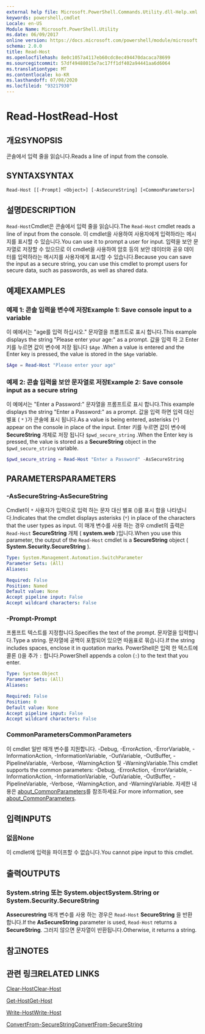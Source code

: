 ```yaml
---
external help file: Microsoft.PowerShell.Commands.Utility.dll-Help.xml
keywords: powershell,cmdlet
Locale: en-US
Module Name: Microsoft.PowerShell.Utility
ms.date: 06/09/2017
online version: https://docs.microsoft.com/powershell/module/microsoft.powershell.utility/read-host?view=powershell-6&WT.mc_id=ps-gethelp
schema: 2.0.0
title: Read-Host
ms.openlocfilehash: 8e0c1057a4117eb60cdc8ec494470dacaca78699
ms.sourcegitcommit: 57df49488015e7ac17ff1df402a94441aa6d6064
ms.translationtype: MT
ms.contentlocale: ko-KR
ms.lasthandoff: 07/08/2020
ms.locfileid: "93217930"
---
```

# <span data-ttu-id="387c5-103">Read-Host</span><span class="sxs-lookup"><span data-stu-id="387c5-103">Read-Host</span></span>

## <span data-ttu-id="387c5-104">개요</span><span class="sxs-lookup"><span data-stu-id="387c5-104">SYNOPSIS</span></span>
<span data-ttu-id="387c5-105">콘솔에서 입력 줄을 읽습니다.</span><span class="sxs-lookup"><span data-stu-id="387c5-105">Reads a line of input from the console.</span></span>

## <span data-ttu-id="387c5-106">SYNTAX</span><span class="sxs-lookup"><span data-stu-id="387c5-106">SYNTAX</span></span>

```
Read-Host [[-Prompt] <Object>] [-AsSecureString] [<CommonParameters>]
```

## <span data-ttu-id="387c5-107">설명</span><span class="sxs-lookup"><span data-stu-id="387c5-107">DESCRIPTION</span></span>

<span data-ttu-id="387c5-108">`Read-Host`Cmdlet은 콘솔에서 입력 줄을 읽습니다.</span><span class="sxs-lookup"><span data-stu-id="387c5-108">The `Read-Host` cmdlet reads a line of input from the console.</span></span> <span data-ttu-id="387c5-109">이 cmdlet을 사용하여 사용자에게 입력하라는 메시지를 표시할 수 있습니다.</span><span class="sxs-lookup"><span data-stu-id="387c5-109">You can use it to prompt a user for input.</span></span> <span data-ttu-id="387c5-110">입력을 보안 문자열로 저장할 수 있으므로 이 cmdlet을 사용하여 암호 등의 보안 데이터와 공유 데이터를 입력하라는 메시지를 사용자에게 표시할 수 있습니다.</span><span class="sxs-lookup"><span data-stu-id="387c5-110">Because you can save the input as a secure string, you can use this cmdlet to prompt users for secure data, such as passwords, as well as shared data.</span></span>

## <span data-ttu-id="387c5-111">예제</span><span class="sxs-lookup"><span data-stu-id="387c5-111">EXAMPLES</span></span>

### <span data-ttu-id="387c5-112">예제 1: 콘솔 입력을 변수에 저장</span><span class="sxs-lookup"><span data-stu-id="387c5-112">Example 1: Save console input to a variable</span></span>

<span data-ttu-id="387c5-113">이 예에서는 "age를 입력 하십시오." 문자열을 프롬프트로 표시 합니다.</span><span class="sxs-lookup"><span data-stu-id="387c5-113">This example displays the string "Please enter your age:" as a prompt.</span></span> <span data-ttu-id="387c5-114">값을 입력 하 고 Enter 키를 누르면 값이 변수에 저장 됩니다 `$Age` .</span><span class="sxs-lookup"><span data-stu-id="387c5-114">When a value is entered and the Enter key is pressed, the value is stored in the `$Age` variable.</span></span>

```powershell
$Age = Read-Host "Please enter your age"
```

### <span data-ttu-id="387c5-115">예제 2: 콘솔 입력을 보안 문자열로 저장</span><span class="sxs-lookup"><span data-stu-id="387c5-115">Example 2: Save console input as a secure string</span></span>

<span data-ttu-id="387c5-116">이 예에서는 "Enter a Password:" 문자열을 프롬프트로 표시 합니다.</span><span class="sxs-lookup"><span data-stu-id="387c5-116">This example displays the string "Enter a Password:" as a prompt.</span></span> <span data-ttu-id="387c5-117">값을 입력 하면 입력 대신 별표 ( `*` )가 콘솔에 표시 됩니다.</span><span class="sxs-lookup"><span data-stu-id="387c5-117">As a value is being entered, asterisks (`*`) appear on the console in place of the input.</span></span> <span data-ttu-id="387c5-118">Enter 키를 누르면 값이 변수에 **SecureString** 개체로 저장 됩니다 `$pwd_secure_string` .</span><span class="sxs-lookup"><span data-stu-id="387c5-118">When the Enter key is pressed, the value is stored as a **SecureString** object in the `$pwd_secure_string` variable.</span></span>

```powershell
$pwd_secure_string = Read-Host "Enter a Password" -AsSecureString
```

## <span data-ttu-id="387c5-119">PARAMETERS</span><span class="sxs-lookup"><span data-stu-id="387c5-119">PARAMETERS</span></span>

### <span data-ttu-id="387c5-120">-AsSecureString</span><span class="sxs-lookup"><span data-stu-id="387c5-120">-AsSecureString</span></span>

<span data-ttu-id="387c5-121">Cmdlet이 `*` 사용자가 입력으로 입력 하는 문자 대신 별표 ()를 표시 함을 나타냅니다.</span><span class="sxs-lookup"><span data-stu-id="387c5-121">Indicates that the cmdlet displays asterisks (`*`) in place of the characters that the user types as input.</span></span> <span data-ttu-id="387c5-122">이 매개 변수를 사용 하는 경우 cmdlet의 출력은 `Read-Host` **SecureString** 개체 ( **system.web** )입니다.</span><span class="sxs-lookup"><span data-stu-id="387c5-122">When you use this parameter, the output of the `Read-Host` cmdlet is a **SecureString** object ( **System.Security.SecureString** ).</span></span>

```yaml
Type: System.Management.Automation.SwitchParameter
Parameter Sets: (All)
Aliases:

Required: False
Position: Named
Default value: None
Accept pipeline input: False
Accept wildcard characters: False
```

### <span data-ttu-id="387c5-123">-Prompt</span><span class="sxs-lookup"><span data-stu-id="387c5-123">-Prompt</span></span>

<span data-ttu-id="387c5-124">프롬프트 텍스트를 지정합니다.</span><span class="sxs-lookup"><span data-stu-id="387c5-124">Specifies the text of the prompt.</span></span>
<span data-ttu-id="387c5-125">문자열을 입력합니다.</span><span class="sxs-lookup"><span data-stu-id="387c5-125">Type a string.</span></span>
<span data-ttu-id="387c5-126">문자열에 공백이 포함되어 있으면 따옴표로 묶습니다.</span><span class="sxs-lookup"><span data-stu-id="387c5-126">If the string includes spaces, enclose it in quotation marks.</span></span>
<span data-ttu-id="387c5-127">PowerShell은 입력 한 텍스트에 콜론 ()을 추가 `:` 합니다.</span><span class="sxs-lookup"><span data-stu-id="387c5-127">PowerShell appends a colon (`:`) to the text that you enter.</span></span>

```yaml
Type: System.Object
Parameter Sets: (All)
Aliases:

Required: False
Position: 0
Default value: None
Accept pipeline input: False
Accept wildcard characters: False
```

### <span data-ttu-id="387c5-128">CommonParameters</span><span class="sxs-lookup"><span data-stu-id="387c5-128">CommonParameters</span></span>

<span data-ttu-id="387c5-129">이 cmdlet 일반 매개 변수를 지원합니다. -Debug, -ErrorAction, -ErrorVariable, -InformationAction, -InformationVariable, -OutVariable, -OutBuffer, -PipelineVariable, -Verbose, -WarningAction 및 -WarningVariable.</span><span class="sxs-lookup"><span data-stu-id="387c5-129">This cmdlet supports the common parameters: -Debug, -ErrorAction, -ErrorVariable, -InformationAction, -InformationVariable, -OutVariable, -OutBuffer, -PipelineVariable, -Verbose, -WarningAction, and -WarningVariable.</span></span> <span data-ttu-id="387c5-130">자세한 내용은 [about_CommonParameters](https://go.microsoft.com/fwlink/?LinkID=113216)를 참조하세요.</span><span class="sxs-lookup"><span data-stu-id="387c5-130">For more information, see [about_CommonParameters](https://go.microsoft.com/fwlink/?LinkID=113216).</span></span>

## <span data-ttu-id="387c5-131">입력</span><span class="sxs-lookup"><span data-stu-id="387c5-131">INPUTS</span></span>

### <span data-ttu-id="387c5-132">없음</span><span class="sxs-lookup"><span data-stu-id="387c5-132">None</span></span>

<span data-ttu-id="387c5-133">이 cmdlet에 입력을 파이프할 수 없습니다.</span><span class="sxs-lookup"><span data-stu-id="387c5-133">You cannot pipe input to this cmdlet.</span></span>

## <span data-ttu-id="387c5-134">출력</span><span class="sxs-lookup"><span data-stu-id="387c5-134">OUTPUTS</span></span>

### <span data-ttu-id="387c5-135">System.string 또는 System.object</span><span class="sxs-lookup"><span data-stu-id="387c5-135">System.String or System.Security.SecureString</span></span>

<span data-ttu-id="387c5-136">**Assecurestring** 매개 변수를 사용 하는 경우은 `Read-Host` **SecureString** 을 반환 합니다.</span><span class="sxs-lookup"><span data-stu-id="387c5-136">If the **AsSecureString** parameter is used, `Read-Host` returns a **SecureString**.</span></span> <span data-ttu-id="387c5-137">그러지 않으면 문자열이 반환됩니다.</span><span class="sxs-lookup"><span data-stu-id="387c5-137">Otherwise, it returns a string.</span></span>

## <span data-ttu-id="387c5-138">참고</span><span class="sxs-lookup"><span data-stu-id="387c5-138">NOTES</span></span>

## <span data-ttu-id="387c5-139">관련 링크</span><span class="sxs-lookup"><span data-stu-id="387c5-139">RELATED LINKS</span></span>

[<span data-ttu-id="387c5-140">Clear-Host</span><span class="sxs-lookup"><span data-stu-id="387c5-140">Clear-Host</span></span>](../microsoft.powershell.core/clear-host.md)

[<span data-ttu-id="387c5-141">Get-Host</span><span class="sxs-lookup"><span data-stu-id="387c5-141">Get-Host</span></span>](Get-Host.md)

[<span data-ttu-id="387c5-142">Write-Host</span><span class="sxs-lookup"><span data-stu-id="387c5-142">Write-Host</span></span>](Write-Host.md)

[<span data-ttu-id="387c5-143">ConvertFrom-SecureString</span><span class="sxs-lookup"><span data-stu-id="387c5-143">ConvertFrom-SecureString</span></span>](../Microsoft.PowerShell.Security/ConvertFrom-SecureString.md)
